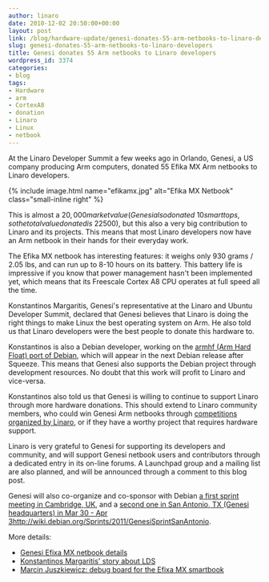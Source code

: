 ```yaml
---
author: linaro
date: 2010-12-02 20:50:00+00:00
layout: post
link: /blog/hardware-update/genesi-donates-55-arm-netbooks-to-linaro-developers/
slug: genesi-donates-55-arm-netbooks-to-linaro-developers
title: Genesi donates 55 Arm netbooks to Linaro developers
wordpress_id: 3374
categories:
- blog
tags:
- Hardware
- arm
- CortexA8
- donation
- Linaro
- Linux
- netbook
---
```


At the Linaro Developer Summit a few weeks ago in Orlando, Genesi, a US company producing Arm computers, donated 55 Efika MX Arm netbooks to Linaro developers.

{% include image.html name="efikamx.jpg" alt="Efika MX Netbook" class="small-inline right" %}

This is almost a $20,000 market value (Genesi also donated ~10 smarttops, so the total value donated is ~$22500), but this also a very big contribution to Linaro and its projects. This means that most Linaro developers now have an Arm netbook in their hands for their everyday work.

The Efika MX netbook has interesting features: it weighs only 930 grams / 2.05 lbs, and can run up to 8-10 hours on its battery. This battery life is impressive if you know that power management hasn't been implemented yet, which means that its Freescale Cortex A8 CPU operates at full speed all the time.

Konstantinos Margaritis, Genesi's representative at the Linaro and Ubuntu Developer Summit, declared that Genesi believes that Linaro is doing the right things to make Linux the best operating system on Arm. He also told us that Linaro developers were the best people to donate this hardware to.
<!-- more -->
Konstantinos is also a Debian developer, working on the [armhf (Arm Hard Float) port of Debian](http://wiki.debian.org/ArmHardFloatTodo), which will appear in the next Debian release after Squeeze. This means that Genesi also supports the Debian project through development resources. No doubt that this work will profit to Linaro and vice-versa.

Konstantinos also told us that Genesi is willing to continue to support Linaro through more hardware donations. This should extend to Linaro community members, who could win Genesi Arm netbooks through [competitions organized by Linaro](/resources/), or if they have a worthy project that requires hardware support.

Linaro is very grateful to Genesi for supporting its developers and community, and will support Genesi netbook users and contributors through a dedicated entry in its on-line forums. A Launchpad group and a mailing list are also planned, and will be announced through a comment to this blog post.

Genesi will also co-organize and co-sponsor with Debian [a first sprint meeting in Cambridge, UK](http://wiki.debian.org/Sprints/2011/EmdebianSprint), and a [second one in San Antonio, TX (Genesi headquarters) in Mar 30 - Apr 3]()http://wiki.debian.org/Sprints/2011/GenesiSprintSanAntonio.

More details:

  * [Genesi Efixa MX netbook details](http://www.genesi-usa.com/products/smartbook)
  * [Konstantinos Margaritis' story about LDS](http://projects.powerdeveloper.org/project/imx515/805/entry/766)
  * [Marcin Juszkiewicz: debug board for the Efixa MX smartbook](http://marcin.juszkiewicz.com.pl/2010/11/29/debug-board-for-efika-mx-smartbook/)
